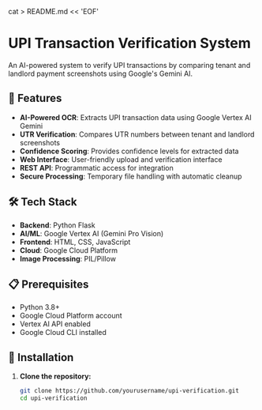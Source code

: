 cat > README.md << 'EOF'
# UPI Transaction Verification System

An AI-powered system to verify UPI transactions by comparing tenant and landlord payment screenshots using Google's Gemini AI.

## 🚀 Features

- **AI-Powered OCR**: Extracts UPI transaction data using Google Vertex AI Gemini
- **UTR Verification**: Compares UTR numbers between tenant and landlord screenshots
- **Confidence Scoring**: Provides confidence levels for extracted data
- **Web Interface**: User-friendly upload and verification interface
- **REST API**: Programmatic access for integration
- **Secure Processing**: Temporary file handling with automatic cleanup

## 🛠️ Tech Stack

- **Backend**: Python Flask
- **AI/ML**: Google Vertex AI (Gemini Pro Vision)
- **Frontend**: HTML, CSS, JavaScript
- **Cloud**: Google Cloud Platform
- **Image Processing**: PIL/Pillow

## 📋 Prerequisites

- Python 3.8+
- Google Cloud Platform account
- Vertex AI API enabled
- Google Cloud CLI installed

## 🔧 Installation

1. **Clone the repository:**
   ```bash
   git clone https://github.com/yourusername/upi-verification.git
   cd upi-verification